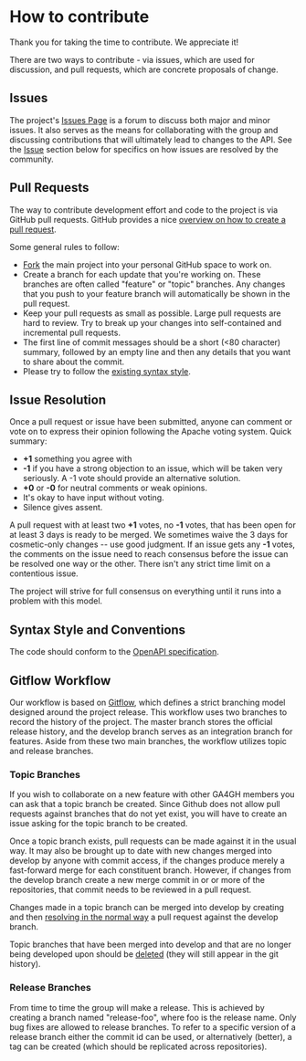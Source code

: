 # How to contribute

Thank you for taking the time to contribute. We appreciate it!

There are two ways to contribute - via issues, which are used for discussion, and pull requests, which are concrete proposals of change.

## Issues

The project's [Issues Page](https://github.com/ga4gh/ga4gh-consent-policy/issues) is a forum to discuss both major and minor issues. It also serves as the means for collaborating with the group and discussing contributions that will ultimately lead to changes to the API. See the [Issue](#issue_resolution) section below for specifics on how issues are resolved by the community.

## Pull Requests

The way to contribute development effort and code to the project is via GitHub pull requests. GitHub provides a nice [overview on how to create a pull request](https://help.github.com/articles/creating-a-pull-request).

Some general rules to follow:

-   [Fork](https://help.github.com/articles/fork-a-repo) the main project into your personal GitHub space to work on.
-   Create a branch for each update that you're working on. These branches are often called "feature" or "topic" branches. Any changes that you push to your feature branch will automatically be shown in the pull request.
-   Keep your pull requests as small as possible. Large pull requests are hard to review. Try to break up your changes into self-contained and incremental pull requests.
-   The first line of commit messages should be a short (&lt;80 character) summary, followed by an empty line and then any details that you want to share about the commit.
-   Please try to follow the [existing syntax style](#syntax_style).

## Issue Resolution

Once a pull request or issue have been submitted, anyone can comment or vote on to express their opinion following the Apache voting system. Quick summary:

-   **+1** something you agree with
-   **-1** if you have a strong objection to an issue, which will be taken very seriously. A -1 vote should provide an alternative solution.
-   **+0** or **-0** for neutral comments or weak opinions.
-   It's okay to have input without voting.
-   Silence gives assent.

A pull request with at least two **+1** votes, no **-1** votes, that has been open for at least 3 days is ready to be merged. We sometimes waive the 3 days for cosmetic-only changes -- use good judgment. If an issue gets any **-1** votes, the comments on the issue need to reach consensus before the issue can be resolved one way or the other. There isn't any strict time limit on a contentious issue.

The project will strive for full consensus on everything until it runs into a problem with this model.

## Syntax Style and Conventions

The code should conform to the [OpenAPI specification](https://github.com/OAI/OpenAPI-Specification/tree/master/versions).

## Gitflow Workflow

Our workflow is based on [Gitflow](https://www.atlassian.com/git/tutorials/comparing-workflows/gitflow-workflow), which defines a strict branching model designed around the project release. This workflow uses two branches to record the history of the project. The master branch stores the official release history, and the develop branch serves as an integration branch for features. Aside from these two main branches, the workflow utilizes topic and release branches.

### Topic Branches

If you wish to collaborate on a new feature with other GA4GH members you can ask that a topic branch be created. Since Github does not allow pull requests against branches that do not yet exist, you will have to create an issue asking for the topic branch to be created.

Once a topic branch exists, pull requests can be made against it in the usual way. It may also be brought up to date with new changes merged into develop by anyone with commit access, if the changes produce merely a fast-forward merge for each constituent branch. However, if changes from the develop branch create a new merge commit in or or more of the repositories, that commit needs to be reviewed in a pull request.

Changes made in a topic branch can be merged into develop by creating and then [resolving in the normal way](#issue_resolution) a pull request against the develop branch.

Topic branches that have been merged into develop and that are no longer being developed upon should be [deleted](https://github.com/blog/1335-tidying-up-after-pull-requests) (they will still appear in the git history).

### Release Branches

From time to time the group will make a release. This is achieved by creating a branch named "release-foo", where foo is the release name. Only bug fixes are allowed to release branches. To refer to a specific version of a release branch either the commit id can be used, or alternatively (better), a tag can be created (which should be replicated across repositories).

